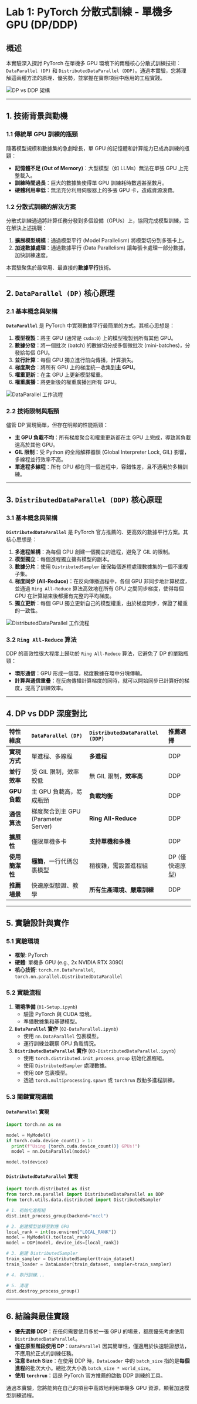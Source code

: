 # Lab 1: PyTorch 分散式訓練 - 單機多 GPU (DP/DDP)

## 概述

本實驗深入探討 PyTorch 在單機多 GPU 環境下的兩種核心分散式訓練技術：`DataParallel (DP)` 和 `DistributedDataParallel (DDP)`。通過本實驗，您將理解這兩種方法的原理、優劣勢，並掌握在實際項目中應用的工程實踐。

![DP vs DDP 架構](https://pic4.zhimg.com/v2-9452097e33501705e468e7c1d1a660a1_1440w.jpg)

---

## 1. 技術背景與動機

### 1.1 傳統單 GPU 訓練的瓶頸

隨著模型規模和數據集的急劇增長，單 GPU 的記憶體和計算能力已成為訓練的瓶頸：
- **記憶體不足 (Out of Memory)**：大型模型（如 LLMs）無法在單張 GPU 上完整載入。
- **訓練時間過長**：巨大的數據集使得單 GPU 訓練耗時數週甚至數月。
- **硬體利用率低**：無法充分利用伺服器上的多張 GPU 卡，造成資源浪費。

### 1.2 分散式訓練的解決方案

分散式訓練通過將計算任務分發到多個設備（GPUs）上，協同完成模型訓練，旨在解決上述挑戰：
1. **擴展模型規模**：通過模型平行 (Model Parallelism) 將模型切分到多張卡上。
2. **加速數據處理**：通過數據平行 (Data Parallelism) 讓每張卡處理一部分數據，加快訓練速度。

本實驗聚焦於最常用、最直接的**數據平行**技術。

---

## 2. `DataParallel (DP)` 核心原理

### 2.1 基本概念與架構

**`DataParallel`** 是 PyTorch 中實現數據平行最簡單的方式。其核心思想是：
1. **模型複製**：將主 GPU (通常是 `cuda:0`) 上的模型複製到所有其他 GPU。
2. **數據分發**：將一個批次 (batch) 的數據切分成多個微批次 (mini-batches)，分發給每個 GPU。
3. **並行計算**：每個 GPU 獨立進行前向傳播，計算損失。
4. **梯度聚合**：將所有 GPU 上的梯度統一收集到**主 GPU**。
5. **權重更新**：在主 GPU 上更新模型權重。
6. **權重廣播**：將更新後的權重廣播回所有 GPU。

![DataParallel 工作流程](https://pic3.zhimg.com/v2-b7e671231f28682a39223788a1077759_1440w.jpg)

### 2.2 技術限制與瓶頸

儘管 DP 實現簡單，但存在明顯的性能瓶頸：
- **主 GPU 負載不均**：所有梯度聚合和權重更新都在主 GPU 上完成，導致其負載遠高於其他 GPU。
- **GIL 限制**：受 Python 的全局解釋器鎖 (Global Interpreter Lock, GIL) 影響，多線程並行效率不高。
- **單進程多線程**：所有 GPU 都在同一個進程中，容錯性差，且不適用於多機訓練。

---

## 3. `DistributedDataParallel (DDP)` 核心原理

### 3.1 基本概念與架構

**`DistributedDataParallel`** 是 PyTorch 官方推薦的、更高效的數據平行方案。其核心思想是：
1. **多進程架構**：為每個 GPU 創建一個獨立的進程，避免了 GIL 的限制。
2. **模型獨立**：每個進程獨立擁有模型的副本。
3. **數據分片**：使用 `DistributedSampler` 確保每個進程處理數據集的一個不重複子集。
4. **梯度同步 (All-Reduce)**：在反向傳播過程中，各個 GPU 非同步地計算梯度，並通過 `Ring All-Reduce` 算法高效地在所有 GPU 之間同步梯度，使得每個 GPU 在計算結束後都擁有完整的平均梯度。
5. **獨立更新**：每個 GPU 獨立更新自己的模型權重，由於梯度同步，保證了權重的一致性。

![DistributedDataParallel 工作流程](https://pic1.zhimg.com/v2-53a5c2d7667f0237587822989c93f0b2_1440w.jpg)

### 3.2 `Ring All-Reduce` 算法

DDP 的高效性很大程度上歸功於 `Ring All-Reduce` 算法，它避免了 DP 的單點瓶頸：
- **環形通信**：GPU 形成一個環，梯度數據在環中分塊傳輸。
- **計算與通信重疊**：在反向傳播計算梯度的同時，就可以開始同步已計算好的梯度，提高了訓練效率。

---

## 4. DP vs DDP 深度對比

| 特性維度 | `DataParallel (DP)` | `DistributedDataParallel (DDP)` | 推薦選擇 |
|:---|:---|:---|:---|
| **實現方式** | 單進程、多線程 | **多進程** | DDP |
| **並行效率** | 受 GIL 限制，效率較低 | 無 GIL 限制，**效率高** | DDP |
| **GPU 負載** | 主 GPU 負載高，易成瓶頸 | **負載均衡** | DDP |
| **通信算法** | 梯度聚合到主 GPU (Parameter Server) | **Ring All-Reduce** | DDP |
| **擴展性** | 僅限單機多卡 | **支持單機和多機** | DDP |
| **使用簡潔性** | **極簡**，一行代碼包裹模型 | 稍複雜，需設置進程組 | DP (僅快速原型) |
| **推薦場景** | 快速原型驗證、教學 | **所有生產環境、嚴肅訓練** | DDP |

---

## 5. 實驗設計與實作

### 5.1 實驗環境

- **框架**: PyTorch
- **硬體**: 單機多 GPU (e.g., 2x NVIDIA RTX 3090)
- **核心技術**: `torch.nn.DataParallel`, `torch.nn.parallel.DistributedDataParallel`

### 5.2 實驗流程

1. **環境準備** (`01-Setup.ipynb`)
   - 驗證 PyTorch 與 CUDA 環境。
   - 準備數據集和基礎模型。
2. **`DataParallel` 實作** (`02-DataParallel.ipynb`)
   - 使用 `nn.DataParallel` 包裹模型。
   - 運行訓練並觀察 GPU 負載情況。
3. **`DistributedDataParallel` 實作** (`03-DistributedDataParallel.ipynb`)
   - 使用 `torch.distributed.init_process_group` 初始化進程組。
   - 使用 `DistributedSampler` 處理數據。
   - 使用 `DDP` 包裹模型。
   - 透過 `torch.multiprocessing.spawn` 或 `torchrun` 啟動多進程訓練。

### 5.3 關鍵實現邏輯

#### `DataParallel` 實現
```python
import torch.nn as nn

model = MyModel()
if torch.cuda.device_count() > 1:
  print(f"Using {torch.cuda.device_count()} GPUs!")
  model = nn.DataParallel(model)

model.to(device)
```

#### `DistributedDataParallel` 實現
```python
import torch.distributed as dist
from torch.nn.parallel import DistributedDataParallel as DDP
from torch.utils.data.distributed import DistributedSampler

# 1. 初始化進程組
dist.init_process_group(backend="nccl")

# 2. 創建模型並移至對應 GPU
local_rank = int(os.environ["LOCAL_RANK"])
model = MyModel().to(local_rank)
model = DDP(model, device_ids=[local_rank])

# 3. 創建 DistributedSampler
train_sampler = DistributedSampler(train_dataset)
train_loader = DataLoader(train_dataset, sampler=train_sampler)

# 4. 執行訓練...

# 5. 清理
dist.destroy_process_group()
```

---

## 6. 結論與最佳實踐

- **優先選擇 DDP**：在任何需要使用多於一張 GPU 的場景，都應優先考慮使用 `DistributedDataParallel`。
- **僅在原型階段使用 DP**：`DataParallel` 因其簡單性，僅適用於快速驗證想法，不應用於正式的訓練任務。
- **注意 Batch Size**：在使用 DDP 時，`DataLoader` 中的 `batch_size` 指的是**每個進程**的批次大小。總批次大小為 `batch_size * world_size`。
- **使用 `torchrun`**：這是 PyTorch 官方推薦的啟動 DDP 訓練的工具。

通過本實驗，您將能夠在自己的項目中高效地利用單機多 GPU 資源，顯著加速模型訓練過程。
